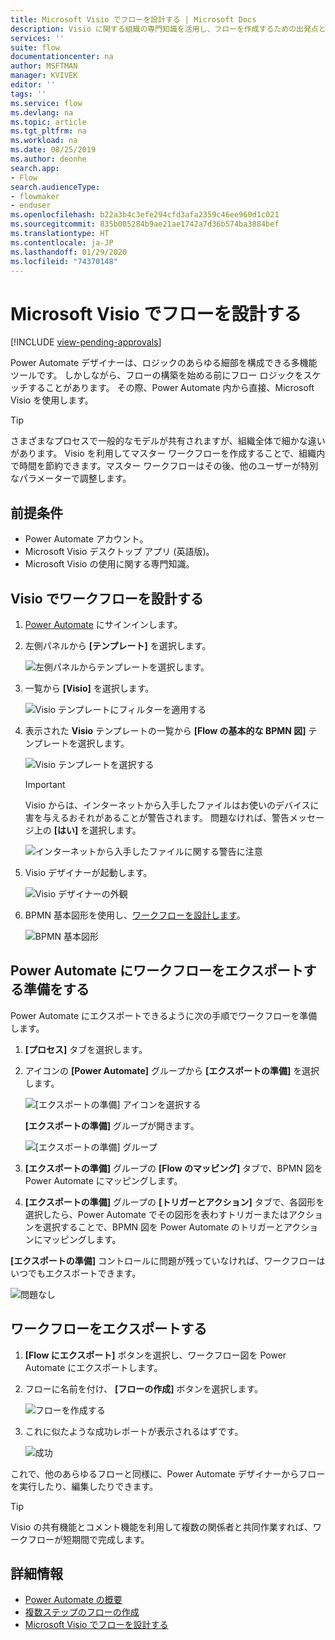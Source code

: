 ```yaml
---
title: Microsoft Visio でフローを設計する | Microsoft Docs
description: Visio に関する組織の専門知識を活用し、フローを作成するための出発点として一般的なモデルを構築します。
services: ''
suite: flow
documentationcenter: na
author: MSFTMAN
manager: KVIVEK
editor: ''
tags: ''
ms.service: flow
ms.devlang: na
ms.topic: article
ms.tgt_pltfrm: na
ms.workload: na
ms.date: 08/25/2019
ms.author: deonhe
search.app:
- Flow
search.audienceType:
- flowmaker
- enduser
ms.openlocfilehash: b22a3b4c3efe294cfd3afa2359c46ee960d1c021
ms.sourcegitcommit: 835b005284b9ae21ae1742a7d36b574ba3884bef
ms.translationtype: HT
ms.contentlocale: ja-JP
ms.lasthandoff: 01/29/2020
ms.locfileid: "74370148"
---
```

# <a name="design-flows-in-microsoft-visio"></a>Microsoft Visio でフローを設計する
[!INCLUDE [view-pending-approvals](includes/cc-rebrand.md)]

Power Automate デザイナーは、ロジックのあらゆる細部を構成できる多機能ツールです。 しかしながら、フローの構築を始める前にフロー ロジックをスケッチすることがあります。 その際、Power Automate 内から直接、Microsoft Visio を使用します。

>[!TIP]
> さまざまなプロセスで一般的なモデルが共有されますが、組織全体で細かな違いがあります。 Visio を利用してマスター ワークフローを作成することで、組織内で時間を節約できます。マスター ワークフローはその後、他のユーザーが特別なパラメーターで調整します。

## <a name="prerequisites"></a>前提条件

- Power Automate アカウント。
- Microsoft Visio デスクトップ アプリ (英語版)。
- Microsoft Visio の使用に関する専門知識。

## <a name="design-a-workflow-in-visio"></a>Visio でワークフローを設計する

1. [Power Automate](https://flow.microsoft.com) にサインインします。
1. 左側パネルから **[テンプレート]** を選択します。

     ![左側パネルからテンプレートを選択します。](./media/visio-flows/templates-from-left-panel.png)

1. 一覧から **[Visio]** を選択します。

     ![Visio テンプレートにフィルターを適用する](./media/visio-flows/select-visio.png) 

1. 表示された **Visio** テンプレートの一覧から **[Flow の基本的な BPMN 図]** テンプレートを選択します。

     ![Visio テンプレートを選択する](./media/visio-flows/visio-templates.png) 

     >[!IMPORTANT]
     >Visio からは、インターネットから入手したファイルはお使いのデバイスに害を与えるおそれがあることが警告されます。 問題なければ、警告メッセージ上の **[はい]** を選択します。

     ![インターネットから入手したファイルに関する警告に注意](./media/visio-flows/visio-warning.png)

1. Visio デザイナーが起動します。

     ![Visio デザイナーの外観](./media/visio-flows/visio-designer.png)


1. BPMN 基本図形を使用し、[ワークフローを設計します](https://support.office.com/article/design-a-microsoft-flow-in-visio-35f0c9a9-912b-486d-88f7-4fc68013ad1a)。

   ![BPMN 基本図形](./media/visio-flows/bpmn-basic-shapes.png)

## <a name="prepare-to-export-your-workflow-to-power-automate"></a>Power Automate にワークフローをエクスポートする準備をする

Power Automate にエクスポートできるように次の手順でワークフローを準備します。

1. **[プロセス]** タブを選択します。
1. アイコンの **[Power Automate]** グループから **[エクスポートの準備]** を選択します。

   ![[エクスポートの準備] アイコンを選択する](./media/visio-flows/prepare-export-icon.png)
   
   **[エクスポートの準備]** グループが開きます。

   ![[エクスポートの準備] グループ](./media/visio-flows/prepare-export-group.png)

1. **[エクスポートの準備]** グループの **[Flow のマッピング]** タブで、BPMN 図を Power Automate にマッピングします。 

1. **[エクスポートの準備]** グループの **[トリガーとアクション]** タブで、各図形を選択したら、Power Automate でその図形を表わすトリガーまたはアクションを選択することで、BPMN 図を Power Automate のトリガーとアクションにマッピングします。

**[エクスポートの準備]** コントロールに問題が残っていなければ、ワークフローはいつでもエクスポートできます。

![問題なし](./media/visio-flows/prepare-export-no-issues.png) 

## <a name="export-your-workflow"></a>ワークフローをエクスポートする
1. **[Flow にエクスポート]** ボタンを選択し、ワークフロー図を Power Automate にエクスポートします。
1. フローに名前を付け、 **[フローの作成]** ボタンを選択します。
   
   ![フローを作成する](./media/visio-flows/export-create-flow.png)

1. これに似たような成功レポートが表示されるはずです。

    ![成功](./media/visio-flows/export-create-flow-success.png)

これで、他のあらゆるフローと同様に、Power Automate デザイナーからフローを実行したり、編集したりできます。

>[!TIP]
> Visio の共有機能とコメント機能を利用して複数の関係者と共同作業すれば、ワークフローが短期間で完成します。

## <a name="learn-more"></a>詳細情報

- [Power Automate の概要](getting-started.md) 
- [複数ステップのフローの作成](multi-step-logic-flow.md)
- [Microsoft Visio でフローを設計する](https://support.office.com/article/design-a-microsoft-flow-in-visio-35f0c9a9-912b-486d-88f7-4fc68013ad1a)

     
